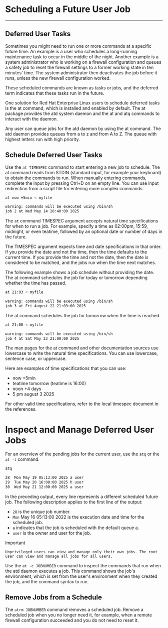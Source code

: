 # Scheduling a Future User Job
---

## Deferred User Tasks

Sometimes you might need to run one or more commands at a specific future time. An example is a user who schedules a long-running maintenance task to occur in the middle of the night. Another example is a system administrator who is working on a firewall configuration and queues a safety job to reset the firewall settings to a former working state in ten minutes' time. The system administrator then deactivates the job before it runs, unless the new firewall configuration worked.

These scheduled commands are known as tasks or jobs, and the deferred term indicates that these tasks run in the future.

One solution for Red Hat Enterprise Linux users to schedule deferred tasks is the at command, which is installed and enabled by default. The at package provides the atd system daemon and the at and atq commands to interact with the daemon.

Any user can queue jobs for the atd daemon by using the at command. The atd daemon provides queues from a to z and from A to Z. The queue with highest letters run with high priority.

## Schedule Deferred User Tasks

Use the `at TIMESPEC` command to start entering a new job to schedule. The at command reads from STDIN (standard input, for example your keyboard) to obtain the commands to run. When manually entering commands, complete the input by pressing Ctrl+D on an empty line. You can use input redirection from a script file for entering more complex commands.

```bash
at now +5min < myfile
```
```bash
warning: commands will be executed using /bin/sh
job 2 at Wed May 14 20:40:00 2025
```

The `at` command TIMESPEC argument accepts natural time specifications for when to run a job. For example, specify a time as 02:00pm, 15:59, midnight, or even teatime, followed by an optional date or number of days in the future.

The TIMESPEC argument expects time and date specifications in that order. If you provide the date and not the time, then the time defaults to the current time. If you provide the time and not the date, then the date is considered to be matched, and the jobs run when the time next matches.

The following example shows a job schedule without providing the date. The at command schedules the job for today or tomorrow depending whether the time has passed.

```bash
at 21:03 < myfile
```
```bash
warning: commands will be executed using /bin/sh
job 3 at Fri August 22 21:03:00 2025
```
The at command schedules the job for tomorrow when the time is reached.

```bash
at 21:00 < myfile
```
```bash
warning: commands will be executed using /bin/sh
job 4 at Sat May 23 21:00:00 2025
```

The man pages for the at command and other documentation sources use lowercase to write the natural time specifications. You can use lowercase, sentence case, or uppercase.

Here are examples of time specifications that you can use:

- now +5min
- teatime tomorrow (teatime is 16:00)
- noon +4 days
- 5 pm august 3 2025

For other valid time specifications, refer to the local timespec document in the references.

# Inspect and Manage Deferred User Jobs

For an overview of the pending jobs for the current user, use the `atq` or the `at -l` command.

```bash
atq
```

```bash
28  Mon May 19 05:13:00 2025 a user
29  Tue May 20 16:00:00 2025 h user
30  Wed May 21 12:00:00 2025 a user
```

In the preceding output, every line represents a different scheduled future job. The following description applies to the first line of the output:

- `28` is the unique job number.
- `Mon` May 16 05:13:00 2022 is the execution date and time for the scheduled job.
- `a` indicates that the job is scheduled with the default queue a.
- `user` is the owner and user for the job.

Important

    Unprivileged users can view and manage only their own jobs. The root user can view and manage all jobs for all users.

Use the `at -c JOBNUMBER` command to inspect the commands that run when the atd daemon executes a job. This command shows the job's environment, which is set from the user's environment when they created the job, and the command syntax to run.

## Remove Jobs from a Schedule

The `atrm JOBNUMBER` command removes a scheduled job. Remove a scheduled job when you no longer need it, for example, when a remote firewall configuration succeeded and you do not need to reset it.
